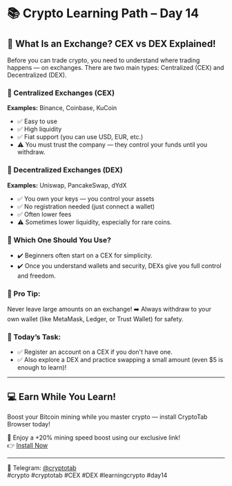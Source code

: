 
# 📚 Crypto Learning Path – Day 14
## 📍 What Is an Exchange? CEX vs DEX Explained!

Before you can trade crypto, you need to understand where trading happens — on exchanges. There are two main types: Centralized (CEX) and Decentralized (DEX).

### 🔹 Centralized Exchanges (CEX)
**Examples:** Binance, Coinbase, KuCoin

- ✅ Easy to use
- ✅ High liquidity
- ✅ Fiat support (you can use USD, EUR, etc.)
- ⚠️ You must trust the company — they control your funds until you withdraw.

### 🔹 Decentralized Exchanges (DEX)
**Examples:** Uniswap, PancakeSwap, dYdX

- ✅ You own your keys — you control your assets
- ✅ No registration needed (just connect a wallet)
- ✅ Often lower fees
- ⚠️ Sometimes lower liquidity, especially for rare coins.

### 🔹 Which One Should You Use?
- ✔️ Beginners often start on a CEX for simplicity.
- ✔️ Once you understand wallets and security, DEXs give you full control and freedom.

### 🧠 Pro Tip:
Never leave large amounts on an exchange!
➡️ Always withdraw to your own wallet (like MetaMask, Ledger, or Trust Wallet) for safety.

### 🧪 Today’s Task:
- ✅ Register an account on a CEX if you don't have one.
- ✅ Also explore a DEX and practice swapping a small amount (even $5 is enough to learn)!

---

## 💻 Earn While You Learn!
Boost your Bitcoin mining while you master crypto — install CryptoTab Browser today!

🎁 Enjoy a +20% mining speed boost using our exclusive link!  
👉 [Install Now](https://cryptotabbrowser.com/landing/80/17412792)

---

🔵 Telegram: [@cryptotab](https://t.me/cryptotab)  
#crypto  #cryptotab  #CEX  #DEX  #learningcrypto  #day14
